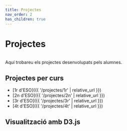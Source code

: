 ```yaml
---
title: Projectes
nav_order: 2
has_children: true
---
```


# Projectes

![Pixel transparent](data:image/png;base64,iVBORw0KGgoAAAANSUhEUgAAAAEAAAABCAQAAAC1HAwCAAAAC0lEQVR4nGMAAQAABQABDQottAAAAABJRU5ErkJggg==)

Aquí trobareu els projectes desenvolupats pels alumnes.

## Projectes per curs
- [1r d'ESO]({{ '/projectes/1r' | relative_url }})
- [2n d'ESO]({{ '/projectes/2n' | relative_url }})
- [3r d'ESO]({{ '/projectes/3r' | relative_url }})
- [4t d'ESO]({{ '/projectes/4t' | relative_url }})
## Visualització amb D3.js

<div id="grafica-d3"></div>

<script src="https://d3js.org/d3.v7.min.js"></script>
<script>
  const dades = [30, 80, 45];

  const amplada = 300;
  const alçada = 100;
  const marge = 5;

  const svg = d3.select("#grafica-d3")
    .append("svg")
    .attr("width", amplada)
    .attr("height", alçada);

  svg.selectAll("rect")
    .data(dades)
    .enter()
    .append("rect")
    .attr("x", (d, i) => i * (amplada / dades.length) + marge / 2)
    .attr("y", d => alçada - d)
    .attr("width", amplada / dades.length - marge)
    .attr("height", d => d)
    .attr("fill", "steelblue");
</script>

